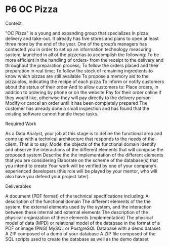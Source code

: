 # P6 OC Pizza

Context

"OC Pizza" is a young and expanding group that specializes in pizza delivery and take-out. It already has five stores and plans to open at least three more by the end of the year. One of the group’s managers has contacted you in order to set up an information technology measuring system, launched in all of the pizzerias to accomplish the following:
To be more efficient in the handling of orders- from the receipt to the delivery and throughout the preparation process;
To follow the orders placed and their preparation in real time;
To follow the stock of remaining ingredients to know which pizzas are still available
To propose a memory aid to the pizzaiolos, indicating the recipe of each pizza
To inform or notify customers about the status of their order
And to allow customers to:
Place orders, in addition to ordering by phone or on the website
Pay for their order online if they would like, otherwise they will pay directly to the delivery person
Modify or cancel an order until it has been completely prepared
The customer has already done a small inspection and has found that the existing software cannot handle these tasks.

Required Work

As a Data Analyst, your job at this stage is to define the functional area and come up with a technical architecture that responds to the needs of the client. That is to say:
Model the objects of the functional domain
Identify and observe the interactions of the different elements that will compose the proposed system
Describe the the implementation of the different elements that you are considering
Elaborate on the scheme of the database(s) that you intend to create
Your work will be verified by one of your company’s experienced developers (this role will be played by your mentor, who will also have you defend your project later).

Deliverables

A document (PDF format) of the technical specifications including:
A description of the functional domain
The different elements of the the system, the external elements used by the system, and the interaction between these internal and external elements
The description of the physical organization of these elements (implementation)
The physical model of data (MPD) or relational model of the database in the format of a PDF or image (PNG)
MySQL or PostgreSQL Database with a demo dataset:
A ZIP composed of a dump of your database
A ZIP file composed of the SQL scripts used to create the database as well as the demo dataset
